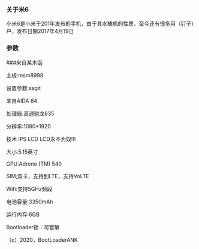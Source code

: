 ### 关于米6

小米6是小米于201年发布的手机，由于其水桶机的性质，至今还有很多用（钉子）户，发布日期2017年4月19日

### 参数

###来自某木函


主板:msm8998

设置参数:sagit



来自AIDA 64


处理器:高通骁龙835

分辨率:1080*1920

技术 IPS LCD LCD永不为奴!!!

大小:5.15英寸

GPU:Adreno (TM) 540

SIM;双卡，支持到LTE，支持VoLTE

Wifi:支持5GHz频段

电池容量:3350mAh

运行内存:6GB



Bootloader锁：可官解

（c）2020，BootLoaderANK
